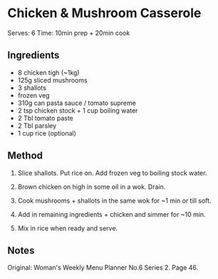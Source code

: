 # Chicken & Mushroom Casserole

Serves: 6
Time: 10min prep + 20min cook

## Ingredients

* 8 chicken tigh (~1kg)
* 125g sliced mushrooms
* 3 shallots
* frozen veg
* 310g can pasta sauce / tomato supreme
* 2 tsp chicken stock + 1 cup boiling water
* 2 Tbl tomato paste
* 2 Tbl parsley 
* 1 cup rice (optional)

## Method

1. Slice shallots. Put rice on. Add frozen veg to boiling stock water.

2. Brown chicken on high in some oil in a wok. Drain.

3. Cook mushrooms + shallots in the same wok for ~1 min or till soft.

4. Add in remaining ingredients + chicken and simmer for ~10 min.

5. Mix in rice when ready and serve.

## Notes

Original: Woman's Weekly Menu Planner No.6 Series 2. Page 46.